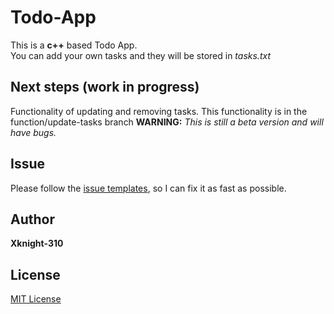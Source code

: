 # Todo-App
This is a **c++** based Todo App.\
You can add your own tasks and they will be stored in *tasks.txt*
## Next steps (work in progress)
Functionality of updating and removing tasks.
This functionality is in the function/update-tasks branch **WARNING:** *This is still a beta version and will have bugs.*
## Issue
Please follow the [issue templates](ISSUE_TEMPLATE/), so I can fix it as fast as possible.
## Author
**Xknight-310**
## License
[MIT License](../LICESE)
